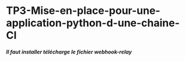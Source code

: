 # TP3-Mise-en-place-pour-une-application-python-d-une-chaine-CI
##### Il faut installer télécharge le fichier webhook-relay 
